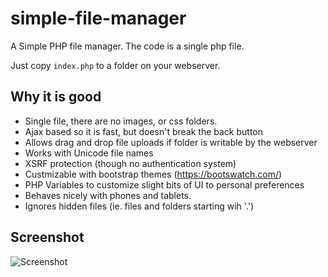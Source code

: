 simple-file-manager
===================

A Simple PHP file manager.  The code is a single php file.  

Just copy `index.php` to a folder on your webserver.

## Why it is good

- Single file, there are no images, or css folders.  
- Ajax based so it is fast, but doesn't break the back button
- Allows drag and drop file uploads if folder is writable by the webserver
- Works with Unicode file names
- XSRF protection (though no authentication system)
- Custmizable with bootstrap themes (https://bootswatch.com/)
- PHP Variables to customize slight bits of UI to personal preferences
- Behaves nicely with phones and tablets.
- Ignores hidden files (ie. files and folders starting wih '.')

## Screenshot

![Screenshot](https://github.com/chrisvrose/simple-file-manager/raw/master/Screenshots/1.png "Screenshot")
